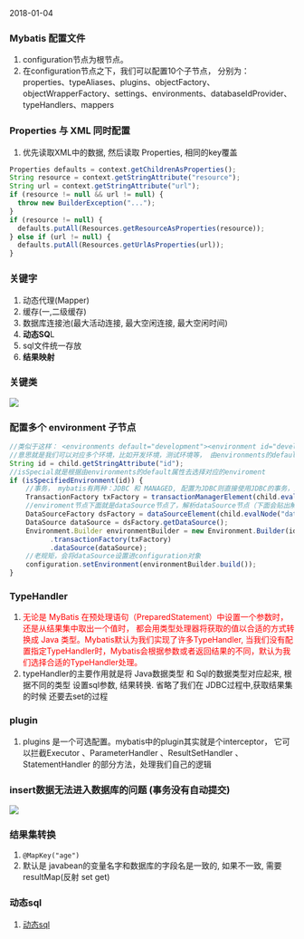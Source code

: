 2018-01-04
### Mybatis 配置文件
1. configuration节点为根节点。
2. 在configuration节点之下，我们可以配置10个子节点， 
分别为：properties、typeAliases、plugins、objectFactory、objectWrapperFactory、settings、environments、databaseIdProvider、typeHandlers、mappers

### Properties 与 XML 同时配置
1. 优先读取XML中的数据, 然后读取 Properties, 相同的key覆盖
```javascript
Properties defaults = context.getChildrenAsProperties();
String resource = context.getStringAttribute("resource");
String url = context.getStringAttribute("url");
if (resource != null && url != null) {
  throw new BuilderException("...");
}
if (resource != null) {
  defaults.putAll(Resources.getResourceAsProperties(resource));
} else if (url != null) {
  defaults.putAll(Resources.getUrlAsProperties(url));
}
```
### 关键字
1. 动态代理(Mapper)
2. 缓存(一,二级缓存)
3. 数据库连接池(最大活动连接, 最大空闲连接, 最大空闲时间)
4. **动态SQ**L
5. sql文件统一存放
6. **结果映射**

### 关键类
![](https://github.com/t734070824/tq.java/blob/master/tq.java.mybatis/src/main/java/_begin_to_learn/1.png?raw=true)

### 配置多个 environment 子节点
```javascript
//类似于这样： <environments default="development"><environment id="development">...</environment><environment id="test">...</environments>
//意思就是我们可以对应多个环境，比如开发环境，测试环境等， 由environments的default属性去选择对应的enviroment
String id = child.getStringAttribute("id");
//isSpecial就是根据由environments的default属性去选择对应的enviroment
if (isSpecifiedEnvironment(id)) {
    //事务， mybatis有两种：JDBC 和 MANAGED, 配置为JDBC则直接使用JDBC的事务，配置为MANAGED则是将事务托管给容器， 
    TransactionFactory txFactory = transactionManagerElement(child.evalNode("transactionManager"));
    //enviroment节点下面就是dataSource节点了，解析dataSource节点（下面会贴出解析dataSource的具体方法）
    DataSourceFactory dsFactory = dataSourceElement(child.evalNode("dataSource"));
    DataSource dataSource = dsFactory.getDataSource();
    Environment.Builder environmentBuilder = new Environment.Builder(id)
          .transactionFactory(txFactory)
          .dataSource(dataSource);
    //老规矩，会将dataSource设置进configuration对象
    configuration.setEnvironment(environmentBuilder.build());
}
```

### TypeHandler

1. <font color=red>无论是 MyBatis 在预处理语句（PreparedStatement）中设置一个参数时，还是从结果集中取出一个值时，
                   都会用类型处理器将获取的值以合适的方式转换成 Java 类型。Mybatis默认为我们实现了许多TypeHandler, 
                   当我们没有配置指定TypeHandler时，Mybatis会根据参数或者返回结果的不同，默认为我们选择合适的TypeHandler处理。</font>
2. typeHandler的主要作用就是将 Java数据类型 和 Sql的数据类型对应起来, 根据不同的类型 设置sql参数, 结果转换. 省略了我们在 JDBC过程中,获取结果集的时候
还要去set的过程

### plugin

1. plugins 是一个可选配置。mybatis中的plugin其实就是个interceptor， 它可以拦截Executor 、ParameterHandler 、ResultSetHandler 、StatementHandler 的部分方法，处理我们自己的逻辑               

### insert数据无法进入数据库的问题 (事务没有自动提交)
![](https://github.com/t734070824/tq.java/blob/master/tq.java.mybatis/src/main/java/_begin_to_learn/2.png?raw=true)


### 结果集转换
1. ``@MapKey("age")``
2. 默认是 javabean的变量名字和数据库的字段名是一致的, 如果不一致, 需要resultMap(反射 set get)


### 动态sql
1. [动态sql](http://www.cnblogs.com/dongying/p/4092662.html)